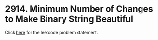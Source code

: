 # 2914. Minimum Number of Changes to Make Binary String Beautiful

Click [here](https://leetcode.com/problems/minimum-number-of-changes-to-make-binary-string-beautiful/) for the leetcode problem statement.
